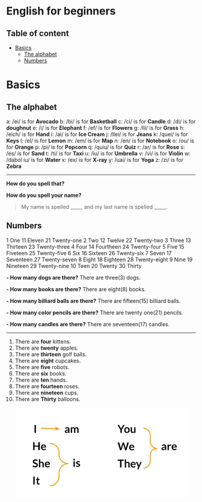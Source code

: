 # English for beginners <!-- omit in toc -->

## Table of content<!-- omit in toc -->
- [Basics](#basics)
  - [The alphabet](#the-alphabet)
  - [Numbers](#numbers)

# Basics

## The alphabet

a: /ei/ is for **Avocado**
b: /bi/ is for **Basketball**
c: /ci/ is for **Candle**
d: /di/ is for **doughnut**
e: /i/ is for **Elephant**
f: /ef/ is for **Flowers**
g: /lli/ is for **Grass** 
h: /eich/ is for **Hand**
i: /ai/ is for **Ice Cream**
j: /llei/ is for **Jeans**
k: /quei/ is for **Keys**
l: /el/ is for **Lemon**
m: /em/ is for **Map**
n: /en/ is for **Notebook**
o: /ou/ is for **Orange**
p: /pi/ is for **Popcorn**
q: /quiu/ is for **Quiz**
r: /ar/ is for **Rose**
s: /es/ is for **Sand**
t: /ti/ is for **Taxi**
u: /iu/ is for **Umbrella**
v: /vi/ is for **Violin**
w: /dabol iu/ is for **Water**
x: /ex/ is for **X-ray**
y: /uai/ is for **Yoga**
z: /zi/ is for **Zebra**

---

**How do you spell that?**

**How do you spell your name?**

> My name is spelled _____ and my last name is spelled _____.

## Numbers

1 One 		11 Eleven		   21 Twenty-one
2 Two     12 Twelve		   22 Twenty-two
3 Three   13 Thirteen		 23 Twenty-three
4 Four		14 Fourtheen	 24 Twenty-four
5 Five		15 Fiveteen	 	 25 Twenty-five
6 Six		  16 Sixteen		 26 Twenty-six
7 Seven		17 Seventeen	 27 Twenty-seven
8 Eight		18 Eighteen		 28 Twenty-eight
9 Nine		19 Nineteen		 29 Twenty-nine
10 Teen		20 Twenty		   30 Thirty

**- How many dogs are there?**
There are three(3) dogs. 

**- How many books are there?**
There are eight(8) books.

**- How many billiard balls are there?**
There are fifteen(15) billiard balls.

**- How many color pencils are there?**
There are twenty one(21) pencils.

**- How many candles are there?**
There are seventeen(17) candles.

---

1. There are **four** kittens.
2. There are **twenty** apples.
3. There are **thirteen** golf balls.
4. There are **eight** cupcakes.
5. There are **five** robots.
6. There are **six** books.
7. There are **ten** hands.
8. There are **fourteen** roses.
9. There are **nineteen** cups.
10. There are **Thirty** balloons.

<div align="center">
  <img src="img/1.png">
</div>
